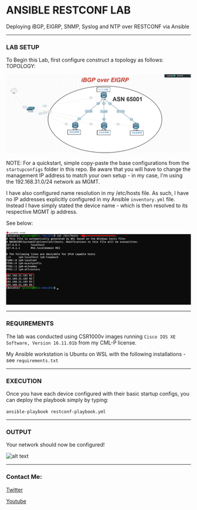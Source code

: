 # ANSIBLE RESTCONF LAB
Deploying iBGP, EIGRP, SNMP, Syslog and NTP over RESTCONF via Ansible

-----------------------------------------------------------------------------------
### LAB SETUP

To Begin this Lab, first configure construct a topology as follows:
TOPOLOGY:


![alt text](https://github.com/IPvZero/Ansible-RESTCONF/blob/master/images/labpic.png?raw=true)



NOTE: For a quickstart, simple copy-paste the base configurations from the ```startupconfigs``` folder in this repo.
Be aware that you will have to change the management IP address to match your own setup - in my case, I'm using the 192.168.31.0/24 network as MGMT.

I have also configured name resolution in my /etc/hosts file. As such, I have no IP addresses explicitly configured in my Ansible ```inventory.yml``` file.
Instead I have simply stated the device name - which is then resolved to its respective MGMT ip address. 

See below:


![alt text](https://github.com/IPvZero/Ansible-RESTCONF/blob/master/images/etc.png?raw=true)

----------------------------------------------------------------------------------------------------
### REQUIREMENTS
 The lab was conducted using CSR1000v images running ```Cisco IOS XE Software, Version 16.11.01b``` from my CML-P license.
 
 
 My Ansible workstation is Ubuntu on WSL with the following installations - see ```requirements.txt```
 
----------------------------------------------------------------------------------------------------------------------

### EXECUTION

Once you have each device configured with their basic startup configs, you can deploy the playbook simply by typing: 


```ansible-playbook restconf-playbook.yml```

-------------------------------------------------------------------------------------------------------------------
### OUTPUT

Your network should now be configured!


![alt text](https://github.com/IPvZero/Ansible-RESTCONF/blob/master/images/complete.png?raw=true)


-----------------------------------------------------------------------------------------------------------------

### Contact Me:

[Twitter](https://twitter.com/IPvZero)

[Youtube](https://youtube.com/c/IPvZero)

